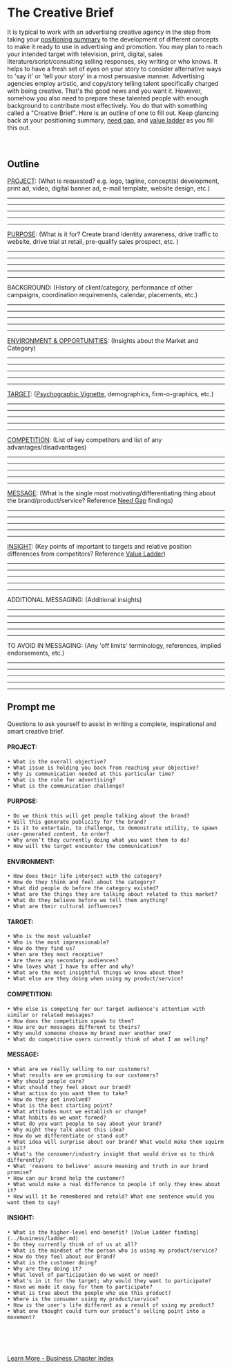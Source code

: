 
# The Creative Brief

It is typical to work with an advertising creative agency in the step from taking your [positioning summary](../business/positioning.md) to the development of different concepts to make it ready to use in advertising and promotion.   You may plan to reach your intended target with television, print, digital, sales literature/script/consulting selling responses, sky writing or who knows.  It helps to have a fresh set of eyes on your story to consider alternative ways to 'say it' or 'tell your story' in a most persuasive manner.  Advertising agencies employ artistic, and copy/story telling talent specifically charged with being creative.  That's the good news and you want it.   However, somehow you also need to prepare these talented people with enough background to contribute most effectively.  You do that with something called a "Creative Brief".  Here is an outline of one to fill out.  Keep glancing back at your positioning summary, [need gap](../business/needgap.md), and [value ladder](../business/ladder.md) as you fill this out.<br>
<br>
<br>

## Outline

[PROJECT](#project): (What is requested? e.g. logo, tagline, concept(s) development, print ad, video, digital banner ad,  e-mail template,  website design, etc.)

__________________________________________________________________________
__________________________________________________________________________
__________________________________________________________________________
__________________________________________________________________________
__________________________________________________________________________

[PURPOSE](#purpose): (What is it for? Create brand identity awareness, drive traffic to website, drive trial at retail, pre-qualify sales prospect, etc. )

__________________________________________________________________________
__________________________________________________________________________
__________________________________________________________________________
__________________________________________________________________________
__________________________________________________________________________


BACKGROUND: (History of client/category, performance of other campaigns, coordination requirements, calendar, placements, etc.)

__________________________________________________________________________
__________________________________________________________________________
__________________________________________________________________________
__________________________________________________________________________
__________________________________________________________________________


[ENVIRONMENT & OPPORTUNITIES](#environment): (Insights about the Market and Category)

__________________________________________________________________________
__________________________________________________________________________
__________________________________________________________________________
__________________________________________________________________________
__________________________________________________________________________


[TARGET](#target): ([Psychographic Vignette](https://clevertap.com/blog/psychographic-segmentation/), demographics, firm-o-graphics, etc.)

__________________________________________________________________________
__________________________________________________________________________
__________________________________________________________________________
__________________________________________________________________________
__________________________________________________________________________


[COMPETITION](#competition): (List of key competitors and list of any advantages/disadvantages)

__________________________________________________________________________
__________________________________________________________________________
__________________________________________________________________________
__________________________________________________________________________
__________________________________________________________________________


[MESSAGE](#message): (What is the single most motivating/differentiating thing about the brand/product/service? Reference [Need Gap](../business/needgap.md) findings)

__________________________________________________________________________
__________________________________________________________________________
__________________________________________________________________________
__________________________________________________________________________
__________________________________________________________________________


[INSIGHT](#insight): (Key points of important to targets and relative position differences from competitors? Reference [Value Ladder](../business/ladder.md))

__________________________________________________________________________
__________________________________________________________________________
__________________________________________________________________________
__________________________________________________________________________
__________________________________________________________________________


ADDITIONAL MESSAGING: (Additional insights)

__________________________________________________________________________
__________________________________________________________________________
__________________________________________________________________________
__________________________________________________________________________
__________________________________________________________________________


TO AVOID IN MESSAGING: (Any 'off limits' terminology, references, implied endorsements, etc.)

__________________________________________________________________________
__________________________________________________________________________
__________________________________________________________________________
__________________________________________________________________________
__________________________________________________________________________





## Prompt me

Questions to ask yourself to assist in writing a complete, inspirational and smart creative brief.

#### PROJECT:
    • What is the overall objective?
    • What issue is holding you back from reaching your objective?
    • Why is communication needed at this particular time?
    • What is the role for advertising?
    • What is the communication challenge?

#### PURPOSE:
    • Do we think this will get people talking about the brand?
    • Will this generate publicity for the brand? 
    • Is it to entertain, to challenge, to demonstrate utility, to spawn user-generated content, to order?
    • Why aren’t they currently doing what you want them to do?
    • How will the target encounter the communication?

#### ENVIRONMENT:
    • How does their life intersect with the category?
    • How do they think and feel about the category?
    • What did people do before the category existed?
    • What are the things they are talking about related to this market?    
    • What do they believe before we tell them anything?
    • What are their cultural influences?

#### TARGET:
    • Who is the most valuable?
    • Who is the most impressionable?
    • How do they find us?
    • When are they most receptive?
    • Are there any secondary audiences?
    • Who loves what I have to offer and why? 
    • What are the most insightful things we know about them?
    • What else are they doing when using my product/service? 
    
#### COMPETITION:
    • Who else is competing for our target audience's attention with similar or related messages?
    • How does the competition speak to them? 
    • How are our messages different to theirs?
    • Why would someone choose my brand over another one?    
    • What do competitive users currently think of what I am selling?  
   
#### MESSAGE: 
    • What are we really selling to our customers? 
    • What results are we promising to our customers?
    • Why should people care?
    • What should they feel about our brand? 
    • What action do you want them to take?
    • How do they get involved?
    • What is the best starting point? 
    • What attitudes must we establish or change?
    • What habits do we want formed?
    • What do you want people to say about your brand?
    • Why might they talk about this idea? 
    • How do we differentiate or stand out?
    • What idea will surprise about our brand? What would make them squirm a bit? 
    • What's the consumer/industry insight that would drive us to think differently? 
    • What 'reasons to believe' assure meaning and truth in our brand promise? 
    • How can our brand help the customer?
    • What would make a real difference to people if only they knew about it?
    • How will it be remembered and retold? What one sentence would you want them to say?


#### INSIGHT:
    • What is the higher-level end-benefit? [Value Ladder finding](../business/ladder.md)
    • Do they currently think of of us at all?
    • What is the mindset of the person who is using my product/service?
    • How do they feel about our Brand?
    • What is the customer doing?
    • Why are they doing it?
    • What level of participation do we want or need? 
    • What's in it for the target; why would they want to participate?
    • Have we made it easy for them to participate?
    • What is true about the people who use this product? 
    • Where is the consumer using my product/service?
    • How is the user's life different as a result of using my product?
    • What one thought could turn our product’s selling point into a movement?


<br>
<br>
<br>

[Learn More - Business Chapter Index](../chapters.md#business)


